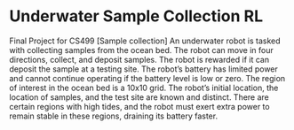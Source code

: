 # Underwater Sample Collection RL
Final Project for CS499
[Sample collection]
An underwater robot is tasked with collecting samples from the ocean bed. The robot can move in four directions, collect, and deposit samples.
The robot is rewarded if it can deposit the sample at a testing site.
The robot’s battery has limited power and cannot continue operating if the battery level is low or zero.
The region of interest in the ocean bed is a 10x10 grid. The robot’s initial location, the location of samples, and the test site are known and distinct.
There are certain regions with high tides, and the robot must exert extra power to remain stable in these regions, draining its battery faster.
